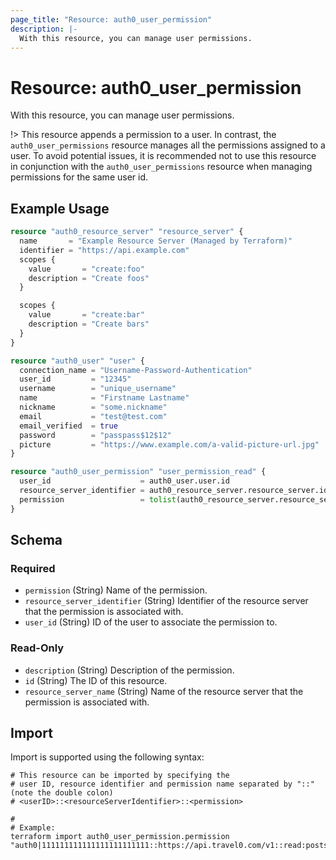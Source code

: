 ```yaml
---
page_title: "Resource: auth0_user_permission"
description: |-
  With this resource, you can manage user permissions.
---
```


# Resource: auth0_user_permission

With this resource, you can manage user permissions.

!> This resource appends a permission to a user. In contrast, the `auth0_user_permissions` resource manages all the
permissions assigned to a user. To avoid potential issues, it is recommended not to use this resource in conjunction
with the `auth0_user_permissions` resource when managing permissions for the same user id.

## Example Usage

```terraform
resource "auth0_resource_server" "resource_server" {
  name       = "Example Resource Server (Managed by Terraform)"
  identifier = "https://api.example.com"
  scopes {
    value       = "create:foo"
    description = "Create foos"
  }

  scopes {
    value       = "create:bar"
    description = "Create bars"
  }
}

resource "auth0_user" "user" {
  connection_name = "Username-Password-Authentication"
  user_id         = "12345"
  username        = "unique_username"
  name            = "Firstname Lastname"
  nickname        = "some.nickname"
  email           = "test@test.com"
  email_verified  = true
  password        = "passpass$12$12"
  picture         = "https://www.example.com/a-valid-picture-url.jpg"
}

resource "auth0_user_permission" "user_permission_read" {
  user_id                    = auth0_user.user.id
  resource_server_identifier = auth0_resource_server.resource_server.identifier
  permission                 = tolist(auth0_resource_server.resource_server.scopes)[0]
}
```

<!-- schema generated by tfplugindocs -->
## Schema

### Required

- `permission` (String) Name of the permission.
- `resource_server_identifier` (String) Identifier of the resource server that the permission is associated with.
- `user_id` (String) ID of the user to associate the permission to.

### Read-Only

- `description` (String) Description of the permission.
- `id` (String) The ID of this resource.
- `resource_server_name` (String) Name of the resource server that the permission is associated with.

## Import

Import is supported using the following syntax:

```shell
# This resource can be imported by specifying the
# user ID, resource identifier and permission name separated by "::" (note the double colon)
# <userID>::<resourceServerIdentifier>::<permission>

#
# Example:
terraform import auth0_user_permission.permission "auth0|111111111111111111111111::https://api.travel0.com/v1::read:posts"
```
